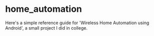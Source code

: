 # home_automation
Here's a simple reference guide for 'Wireless Home Automation using Android', a small project I did in college.
